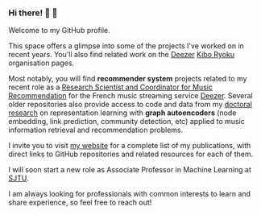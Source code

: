 ### Hi there! 👋 🎵

Welcome to my GitHub profile. 

This space offers a glimpse into some of the projects I've worked on in recent years. You'll also find related work on the [Deezer](https://github.com/deezer) [Kibo Ryoku](https://github.com/kiboryoku) organisation pages.

Most notably, you will find **recommender system** projects related to my recent role as a [Research Scientist and Coordinator for Music Recommendation](https://www.linkedin.com/in/guillaumesalhagalvan/) for the French music streaming service [Deezer](https://www.deezer.com/). Several older repositories also provide access to code and data from my [doctoral research](https://guillaumesalhagalvan.com/doc/phdthesis_gsalhagalvan.pdf) on representation learning with **graph autoencoders** (node embedding, link prediction, community detection, etc) applied to music information retrieval and recommendation problems.

I invite you to visit [my website](https://guillaumesalhagalvan.com/) for a complete list of my publications, with direct links to GitHub repositories and related resources for each of them.

I will soon start a new role as Associate Professor in Machine Learning at [SJTU](https://en.sjtu.edu.cn/).

I am always looking for professionals with common interests to learn and share experience, so feel free to reach out!
